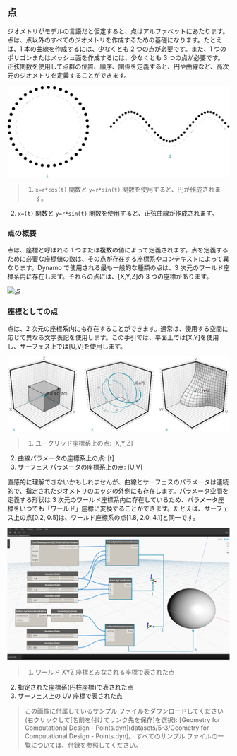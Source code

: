

## 点

ジオメトリがモデルの言語だと仮定すると、点はアルファベットにあたります。点は、点以外のすべてのジオメトリを作成するための基礎になります。たとえば、1 本の曲線を作成するには、少なくとも 2 つの点が必要です。また、1 つのポリゴンまたはメッシュ面を作成するには、少なくとも 3 つの点が必要です。正弦関数を使用して点群の位置、順序、関係を定義すると、円や曲線など、高次元のジオメトリを定義することができます。

![点から曲線へ](images/5-3/PointsAsBuildingBlocks-1.jpg)

> 1. ```x=r*cos(t)``` 関数と ```y=r*sin(t)``` 関数を使用すると、円が作成されます。
2. ```x=(t)``` 関数と ```y=r*sin(t)``` 関数を使用すると、正弦曲線が作成されます。

### 点の概要

点は、座標と呼ばれる 1 つまたは複数の値によって定義されます。点を定義するために必要な座標値の数は、その点が存在する座標系やコンテキストによって異なります。Dynamo で使用される最も一般的な種類の点は、3 次元のワールド座標系内に存在します。それらの点には、[X,Y,Z]の 3 つの座標があります。

![点](images/5-3/Point.jpg)

### 座標としての点

点は、2 次元の座標系内にも存在することができます。通常は、使用する空間に応じて異なる文字表記を使用します。この手引では、平面上では[X,Y]を使用し、サーフェス上では[U,V]を使用します。

![座標としての点](images/5-3/Coordinates.jpg)

> 1. ユークリッド座標系上の点: [X,Y,Z]
2. 曲線パラメータの座標系上の点: [t]
3. サーフェス パラメータの座標系上の点: [U,V]

直感的に理解できないかもしれませんが、曲線とサーフェスのパラメータは連続的で、指定されたジオメトリのエッジの外側にも存在します。パラメータ空間を定義する形状は 3 次元のワールド座標系内に存在しているため、パラメータ座標をいつでも「ワールド」座標に変換することができます。たとえば、サーフェス上の点[0.2, 0.5]は、ワールド座標系の点[1.8, 2.0, 4.1]と同一です。

![Dynamo における点](images/5-3/Dynamo-Points.jpg)

> 1. ワールド XYZ 座標とみなされる座標で表された点
2. 指定された座標系(円柱座標)で表された点
3. サーフェス上の UV 座標で表された点
> この画像に付属しているサンプル ファイルをダウンロードしてください(右クリックして[名前を付けてリンク先を保存]を選択): [Geometry for Computational Design - Points.dyn](datasets/5-3/Geometry for Computational Design - Points.dyn)。 すべてのサンプル ファイルの一覧については、付録を参照してください。

